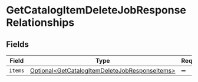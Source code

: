 # GetCatalogItemDeleteJobResponseRelationships


## Fields

| Field                                                                                                              | Type                                                                                                               | Required                                                                                                           | Description                                                                                                        |
| ------------------------------------------------------------------------------------------------------------------ | ------------------------------------------------------------------------------------------------------------------ | ------------------------------------------------------------------------------------------------------------------ | ------------------------------------------------------------------------------------------------------------------ |
| `items`                                                                                                            | [Optional\<GetCatalogItemDeleteJobResponseItems>](../../models/components/GetCatalogItemDeleteJobResponseItems.md) | :heavy_minus_sign:                                                                                                 | N/A                                                                                                                |